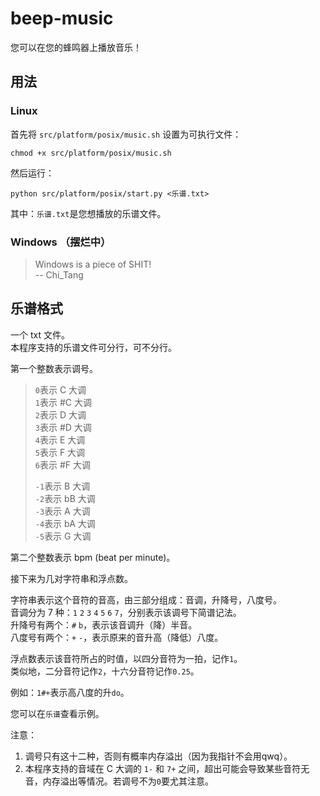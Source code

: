 # beep-music
您可以在您的蜂鸣器上播放音乐！

## 用法
### Linux
首先将 `src/platform/posix/music.sh` 设置为可执行文件：
```shell
chmod +x src/platform/posix/music.sh
```
然后运行：
```shell
python src/platform/posix/start.py <乐谱.txt>
```
其中：`乐谱.txt`是您想播放的乐谱文件。

### Windows （摆烂中）
> Windows is a piece of SHIT!  
> -- Chi\_Tang

## 乐谱格式
一个 txt 文件。  
本程序支持的乐谱文件可分行，可不分行。

第一个整数表示调号。
> `0`表示 C 大调  
> `1`表示 #C 大调  
> `2`表示 D 大调  
> `3`表示 #D 大调  
> `4`表示 E 大调  
> `5`表示 F 大调  
> `6`表示 #F 大调  
>  
> `-1`表示 B 大调  
> `-2`表示 bB 大调  
> `-3`表示 A 大调  
> `-4`表示 bA 大调  
> `-5`表示 G 大调  

第二个整数表示 bpm (beat per minute)。

接下来为几对字符串和浮点数。

字符串表示这个音符的音高，由三部分组成：音调，升降号，八度号。  
音调分为 7 种：`1` `2` `3` `4` `5` `6` `7`，分别表示该调号下简谱记法。  
升降号有两个：`#` `b`，表示该音调升（降）半音。  
八度号有两个：`+` `-`，表示原来的音升高（降低）八度。  

浮点数表示该音符所占的时值，以四分音符为一拍，记作`1`。  
类似地，二分音符记作`2`，十六分音符记作`0.25`。

例如：`1#+`表示高八度的升`do`。

您可以在`乐谱`查看示例。

注意：
1. 调号只有这十二种，否则有概率内存溢出（因为我指针不会用qwq）。  
2. 本程序支持的音域在 C 大调的 `1-` 和 `7+` 之间，超出可能会导致某些音符无音，内存溢出等情况。若调号不为`0`要尤其注意。  

